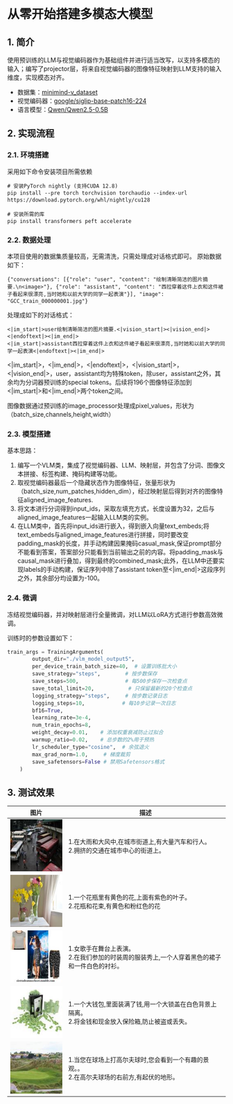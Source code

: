 # 从零开始搭建多模态大模型
## 1. 简介
使用预训练的LLM与视觉编码器作为基础组件并进行适当改写，以支持多模态的输入；编写了projector层，将来自视觉编码器的图像特征映射到LLM支持的输入维度，实现模态对齐。
- 数据集：[minimind-v_dataset](https://www.modelscope.cn/datasets/gongjy/minimind-v_dataset/files"点击跳转")
- 视觉编码器：[google/siglip-base-patch16-224](https://hf-mirror.com/google/siglip-base-patch16-224"点击跳转")
- 语言模型：[Qwen/Qwen2.5-0.5B](https://hf-mirror.com/Qwen/Qwen2.5-0.5B"点击跳转")
## 2. 实现流程
### 2.1. 环境搭建
采用如下命令安装项目所需依赖
```
# 安装PyTorch nightly (支持CUDA 12.8)
pip install --pre torch torchvision torchaudio --index-url https://download.pytorch.org/whl/nightly/cu128

# 安装所需的库
pip install transformers peft accelerate
```
### 2.2. 数据处理
本项目使用的数据集质量较高，无需清洗，只需处理成对话格式即可。
原始数据如下：
```
{"conversations": [{"role": "user", "content": "绘制清晰简洁的图片摘要.\n<image>"}, {"role": "assistant", "content": "西拉穿着这件上衣和这件裙子看起来很漂亮,当时她和以前大学的同学一起表演"}], "image": "GCC_train_000000001.jpg"}
```
处理成如下的对话格式：
```
<|im_start|>user绘制清晰简洁的图片摘要.<|vision_start|><|vision_end|><|endoftext|><|im_end|>
<|im_start|>assistant西拉穿着这件上衣和这件裙子看起来很漂亮,当时她和以前大学的同学一起表演<|endoftext|><|im_end|>
```
<|im_start|>，<|im_end|>，<|endoftext|>，<|vision_start|>，<|vision_end|>，user，assistant均为特殊token，除user，assistant之外，其余均为分词器预训练的special tokens。后续将196个图像特征添加到<|im_start|>和<|im_end|>两个token之间。

图像数据通过预训练的image_processor处理成pixel_values，形状为（batch_size,channels,height,width）
### 2.3. 模型搭建
基本思路：

1. 编写一个VLM类，集成了视觉编码器、LLM、映射层，并包含了分词、图像文本拼接、标签构建、掩码构建等功能。
2. 取视觉编码器最后一个隐藏状态作为图像特征，张量形状为（batch_size,num_patches,hidden_dim），经过映射层后得到对齐的图像特征aligned_image_features.
3. 将文本进行分词得到input_ids，采取左填充方式，长度设置为32，之后与aligned_image_features一起输入LLM类的实例。
4. 在LLM类中，首先将input_ids进行嵌入，得到嵌入向量text_embeds;将text_embeds与aligned_image_features进行拼接，同时要改变padding_mask的长度，并手动构建因果掩码casual_mask,保证prompt部分不能看到答案，答案部分只能看到当前输出之前的内容。将padding_mask与causal_mask进行叠加，得到最终的combined_mask;此外，在LLM中还要实现labels的手动构建，保证序列中除了assistant token至<|im_end|>这段序列之外，其余部分均设置为-100。
### 2.4. 微调
冻结视觉编码器，并对映射层进行全量微调，对LLM以LoRA方式进行参数高效微调。

训练时的参数设置如下：
```python
train_args = TrainingArguments(
        output_dir="./vlm_model_output5",
        per_device_train_batch_size=40,  # 设置训练批大小
        save_strategy="steps",        # 按步数保存
        save_steps=500,               # 每500步保存一次检查点
        save_total_limit=20,           # 只保留最新的20个检查点
        logging_strategy="steps",     # 按步数记录日志
        logging_steps=10,            # 每10步记录一次日志
        bf16=True, 
        learning_rate=3e-4,  
        num_train_epochs=8,
        weight_decay=0.01,    # 添加权重衰减防止过拟合
        warmup_ratio=0.02,    # 总步数的2%用于预热
        lr_scheduler_type="cosine",  # 余弦退火
        max_grad_norm=1.0,     # 梯度裁剪
        save_safetensors=False # 禁用Safetensors格式
    )
```
## 3. 测试效果

<table>
  <thead>
    <tr>
      <th>图片</th>
      <th>描述</th>
    </tr>
  </thead>
  <tbody>
    <tr>
      <td>
        <img src="./eval_images/GCC_train_000000000.jpg">
      </td>
      <td>1.在大雨和大风中,在城市街道上,有大量汽车和行人。<br> 2.拥挤的交通在城市中心的街道上。</td>
    </tr>
    <tr>
      <td>
        <img src="./eval_images/train-00000-of-00001_image_43_0.jpg">
      </td>
      <td>1.一个花瓶里有黄色的花,上面有紫色的叶子。<br> 2.花瓶和花束,有黄色和粉红色的花</td>
    </tr>
    <tr>
      <td>
        <img src="./eval_images/GCC_train_000000001.jpg">
      </td>
      <td>1.女歌手在舞台上表演。<br> 2.在我们参加的时装周的服装秀上,一个人穿着黑色的裙子和一件白色的衬衫。</td>
    </tr>
    <tr>
      <td>
        <img src="./eval_images/GCC_train_000000023.jpg">
      </td>
      <td>1.一个大钱包,里面装满了钱,用一个大锁盖在白色背景上隔离。<br> 2.将金钱和现金放入保险箱,防止被盗或丢失。</td>
    </tr>     
    <tr>
      <td>
        <img src="./eval_images/GCC_train_000000025.jpg">
      </td>
      <td>1.当您在球场上打高尔夫球时,您会看到一个有趣的景观。。<br> 2.在高尔夫球场的右前方,有起伏的地形。</td>
    </tr>  
  </tbody>
</table>
